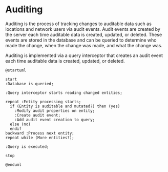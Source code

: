 # Auditing

Auditing is the process of tracking changes to auditable data such as locations
and network users via audit events. Audit events are created by the server each
time auditable data is created, updated, or deleted. These events are stored in
the database and can be queried to determine who made the change, when the
change was made, and what the change was.

Auditing is implemented via a query interceptor that creates an audit event each
time auditable data is created, updated, or deleted.

```plantuml
@startuml

start
:Database is queried;

:Query interceptor starts reading changed entities;

repeat :Entity processing starts;
  if (Entity is auditable and mutated?) then (yes)
    :Modify audit properties on entity;
    :Create audit event;
    :Add audit event creation to query;
  else (no)
  endif
backward :Process next entity;
repeat while (More entities?);

:Query is executed;

stop

@enduml
```
